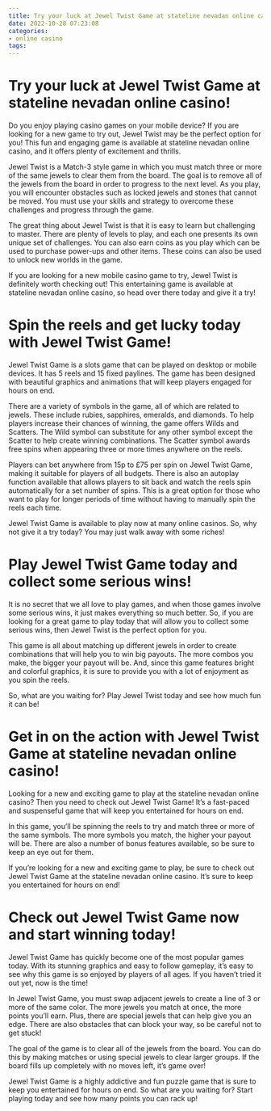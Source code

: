 ```yaml
---
title: Try your luck at Jewel Twist Game at stateline nevadan online casino!
date: 2022-10-28 07:23:08
categories:
- online casino
tags:
---
```



#  Try your luck at Jewel Twist Game at stateline nevadan online casino!

Do you enjoy playing casino games on your mobile device? If you are looking for a new game to try out, Jewel Twist may be the perfect option for you! This fun and engaging game is available at stateline nevadan online casino, and it offers plenty of excitement and thrills.

Jewel Twist is a Match-3 style game in which you must match three or more of the same jewels to clear them from the board. The goal is to remove all of the jewels from the board in order to progress to the next level. As you play, you will encounter obstacles such as locked jewels and stones that cannot be moved. You must use your skills and strategy to overcome these challenges and progress through the game.

The great thing about Jewel Twist is that it is easy to learn but challenging to master. There are plenty of levels to play, and each one presents its own unique set of challenges. You can also earn coins as you play which can be used to purchase power-ups and other items. These coins can also be used to unlock new worlds in the game.

If you are looking for a new mobile casino game to try, Jewel Twist is definitely worth checking out! This entertaining game is available at stateline nevadan online casino, so head over there today and give it a try!

#  Spin the reels and get lucky today with Jewel Twist Game!

Jewel Twist Game is a slots game that can be played on desktop or mobile devices. It has 5 reels and 15 fixed paylines. The game has been designed with beautiful graphics and animations that will keep players engaged for hours on end.

There are a variety of symbols in the game, all of which are related to jewels. These include rubies, sapphires, emeralds, and diamonds. To help players increase their chances of winning, the game offers Wilds and Scatters. The Wild symbol can substitute for any other symbol except the Scatter to help create winning combinations. The Scatter symbol awards free spins when appearing three or more times anywhere on the reels.

Players can bet anywhere from 15p to £75 per spin on Jewel Twist Game, making it suitable for players of all budgets. There is also an autoplay function available that allows players to sit back and watch the reels spin automatically for a set number of spins. This is a great option for those who want to play for longer periods of time without having to manually spin the reels each time.

Jewel Twist Game is available to play now at many online casinos. So, why not give it a try today? You may just walk away with some riches!

#  Play Jewel Twist Game today and collect some serious wins!

It is no secret that we all love to play games, and when those games involve some serious wins, it just makes everything so much better. So, if you are looking for a great game to play today that will allow you to collect some serious wins, then Jewel Twist is the perfect option for you.

This game is all about matching up different jewels in order to create combinations that will help you to win big payouts. The more combos you make, the bigger your payout will be. And, since this game features bright and colorful graphics, it is sure to provide you with a lot of enjoyment as you spin the reels.

So, what are you waiting for? Play Jewel Twist today and see how much fun it can be!

#  Get in on the action with Jewel Twist Game at stateline nevadan online casino!

Looking for a new and exciting game to play at the stateline nevadan online casino? Then you need to check out Jewel Twist Game! It’s a fast-paced and suspenseful game that will keep you entertained for hours on end.

In this game, you’ll be spinning the reels to try and match three or more of the same symbols. The more symbols you match, the higher your payout will be. There are also a number of bonus features available, so be sure to keep an eye out for them.

If you’re looking for a new and exciting game to play, be sure to check out Jewel Twist Game at the stateline nevadan online casino. It’s sure to keep you entertained for hours on end!

#  Check out Jewel Twist Game now and start winning today!

Jewel Twist Game has quickly become one of the most popular games today. With its stunning graphics and easy to follow gameplay, it’s easy to see why this game is so enjoyed by players of all ages. If you haven’t tried it out yet, now is the time!

In Jewel Twist Game, you must swap adjacent jewels to create a line of 3 or more of the same color. The more jewels you match at once, the more points you’ll earn. Plus, there are special jewels that can help give you an edge. There are also obstacles that can block your way, so be careful not to get stuck!

The goal of the game is to clear all of the jewels from the board. You can do this by making matches or using special jewels to clear larger groups. If the board fills up completely with no moves left, it’s game over!

Jewel Twist Game is a highly addictive and fun puzzle game that is sure to keep you entertained for hours on end. So what are you waiting for? Start playing today and see how many points you can rack up!